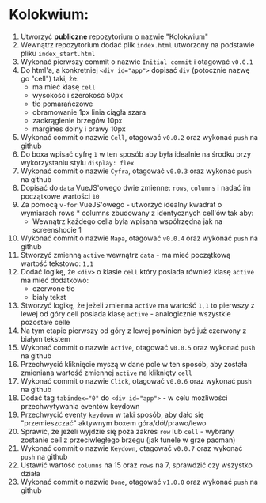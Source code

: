 # Kolokwium:

1. Utworzyć **publiczne** repozytorium o nazwie "Kolokwium"
2. Wewnątrz repozytorium dodać plik `index.html` utworzony na podstawie pliku `index_start.html`
3. Wykonać pierwszy commit o nazwie `Initial commit` i otagować `v0.0.1`
4. Do html'a, a konkretniej `<div id="app">` dopisać `div` (potocznie nazwę go "cell") taki, że:
    - ma mieć klasę `cell`
    - wysokość i szerokość 50px
    - tło pomarańczowe
    - obramowanie 1px linia ciągła szara
    - zaokrąglenie brzegów 10px
    - margines dolny i prawy 10px
5. Wykonać commit o nazwie `Cell`, otagować `v0.0.2` oraz wykonać `push` na github
6. Do boxa wpisać cyfrę `1` w ten sposób aby była idealnie na środku przy wykorzystaniu stylu `display: flex`
7. Wykonać commit o nazwie `Cyfra`, otagować `v0.0.3` oraz wykonać `push` na github
8. Dopisać do `data` VueJS'owego dwie zmienne: `rows`, `columns` i nadać im początkowe wartości `10`
9. Za pomocą `v-for` VueJS'owego - utworzyć idealny kwadrat o wymiarach rows * columns zbudowany z identycznych cell'ów tak aby:
    - Wewnątrz każdego cella była wpisana współrzędna jak na screenshocie 1
10. Wykonać commit o nazwie `Mapa`, otagować `v0.0.4` oraz wykonać `push` na github
11. Stworzyć zmienną `active` wewnątrz `data` - ma mieć początkową wartość tekstowo: `1,1`
12. Dodać logikę, że `<div>` o klasie `cell` który posiada również klasę `active` ma mieć dodatkowo:
    - czerwone tło
    - biały tekst
14. Stworzyć logikę, że jeżeli zmienna `active` ma wartość `1,1` to pierwszy z lewej od góry cell posiada klasę `active` - analogicznie wszystkie pozostałe celle
15. Na tym etapie pierwszy od góry z lewej powinien być już czerwony z białym tekstem
16. Wykonać commit o nazwie `Active`, otagować `v0.0.5` oraz wykonać `push` na github
17. Przechwycić kliknięcie myszą w dane pole w ten sposób, aby została zmieniana wartość zmiennej `active` na kliknięty `cell`
18. Wykonać commit o nazwie `Click`, otagować `v0.0.6` oraz wykonać `push` na github
19. Dodać tag `tabindex="0"` do `<div id="app">` - w celu możliwości przechwytywania eventów keydown
20. Przechwycić eventy `keydown` w taki sposób, aby dało się "przemieszczać" aktywnym boxem góra/dół/prawo/lewo
21. Sprawić, że jeżeli wyjdzie się poza zakres `row` lub `cell` - wybrany zostanie cell z przeciwległego brzegu (jak tunele w grze pacman)
22. Wykonać commit o nazwie `Keydown`, otagować `v0.0.7` oraz wykonać `push` na github
23. Ustawić wartość `columns` na 15 oraz `rows` na 7, sprawdzić czy wszystko działa
24. Wykonać commit o nazwie `Done`, otagować `v1.0.0` oraz wykonać `push` na github
